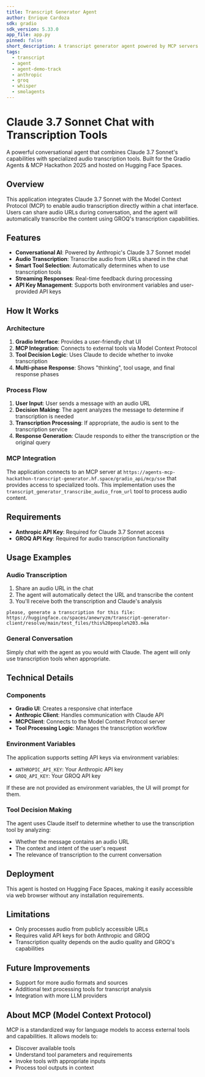 ```yaml
---
title: Transcript Generator Agent
author: Enrique Cardoza
sdk: gradio
sdk_version: 5.33.0
app_file: app.py
pinned: false
short_description: A transcript generator agent powered by MCP servers
tags:
  - transcript
  - agent
  - agent-demo-track
  - anthropic
  - groq
  - whisper
  - smolagents
---
```


# Claude 3.7 Sonnet Chat with Transcription Tools

A powerful conversational agent that combines Claude 3.7 Sonnet's capabilities with specialized audio transcription tools. Built for the Gradio Agents & MCP Hackathon 2025 and hosted on Hugging Face Spaces.

## Overview

This application integrates Claude 3.7 Sonnet with the Model Context Protocol (MCP) to enable audio transcription directly within a chat interface. Users can share audio URLs during conversation, and the agent will automatically transcribe the content using GROQ's transcription capabilities.

## Features

- **Conversational AI**: Powered by Anthropic's Claude 3.7 Sonnet model
- **Audio Transcription**: Transcribe audio from URLs shared in the chat
- **Smart Tool Selection**: Automatically determines when to use transcription tools
- **Streaming Responses**: Real-time feedback during processing
- **API Key Management**: Supports both environment variables and user-provided API keys

## How It Works

### Architecture

1. **Gradio Interface**: Provides a user-friendly chat UI
2. **MCP Integration**: Connects to external tools via Model Context Protocol
3. **Tool Decision Logic**: Uses Claude to decide whether to invoke transcription
4. **Multi-phase Response**: Shows "thinking", tool usage, and final response phases

### Process Flow

1. **User Input**: User sends a message with an audio URL
2. **Decision Making**: The agent analyzes the message to determine if transcription is needed
3. **Transcription Processing**: If appropriate, the audio is sent to the transcription service
4. **Response Generation**: Claude responds to either the transcription or the original query

### MCP Integration

The application connects to an MCP server at `https://agents-mcp-hackathon-transcript-generator.hf.space/gradio_api/mcp/sse` that provides access to specialized tools. This implementation uses the `transcript_generator_transcribe_audio_from_url` tool to process audio content.

## Requirements

- **Anthropic API Key**: Required for Claude 3.7 Sonnet access
- **GROQ API Key**: Required for audio transcription functionality

## Usage Examples

### Audio Transcription

1. Share an audio URL in the chat
2. The agent will automatically detect the URL and transcribe the content
3. You'll receive both the transcription and Claude's analysis

```
please, generate a transcription for this file: https://huggingface.co/spaces/anewryzm/transcript-generator-client/resolve/main/test_files/this%20people%203.m4a
```

### General Conversation

Simply chat with the agent as you would with Claude. The agent will only use transcription tools when appropriate.

## Technical Details

### Components

- **Gradio UI**: Creates a responsive chat interface
- **Anthropic Client**: Handles communication with Claude API
- **MCPClient**: Connects to the Model Context Protocol server
- **Tool Processing Logic**: Manages the transcription workflow

### Environment Variables

The application supports setting API keys via environment variables:
- `ANTHROPIC_API_KEY`: Your Anthropic API key
- `GROQ_API_KEY`: Your GROQ API key

If these are not provided as environment variables, the UI will prompt for them.

### Tool Decision Making

The agent uses Claude itself to determine whether to use the transcription tool by analyzing:
- Whether the message contains an audio URL
- The context and intent of the user's request
- The relevance of transcription to the current conversation

## Deployment

This agent is hosted on Hugging Face Spaces, making it easily accessible via web browser without any installation requirements.

## Limitations

- Only processes audio from publicly accessible URLs
- Requires valid API keys for both Anthropic and GROQ
- Transcription quality depends on the audio quality and GROQ's capabilities

## Future Improvements

- Support for more audio formats and sources
- Additional text processing tools for transcript analysis
- Integration with more LLM providers

## About MCP (Model Context Protocol)

MCP is a standardized way for language models to access external tools and capabilities. It allows models to:
- Discover available tools
- Understand tool parameters and requirements
- Invoke tools with appropriate inputs
- Process tool outputs in context